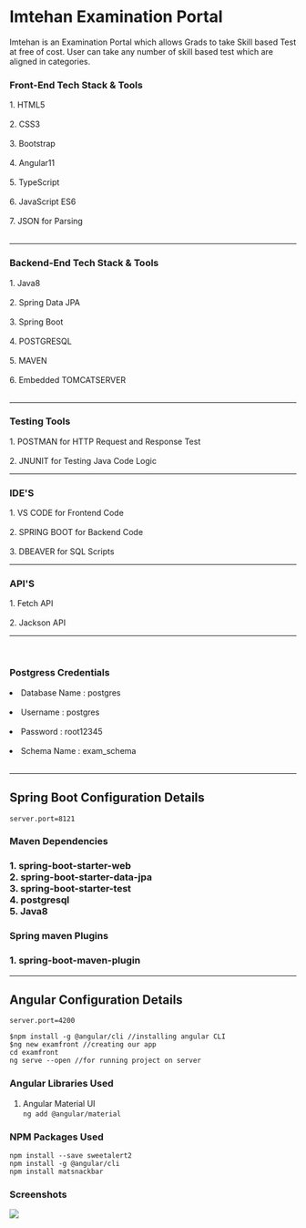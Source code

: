 # Imtehan Examination Portal
  Imtehan is an Examination Portal which allows Grads to take Skill based Test at free     of cost. User can take any number of skill based test which are aligned in categories.
<br>
<h3>Front-End Tech Stack & Tools</h3>
  1. HTML5 <br><br>
  2. CSS3 <br><br>
  3. Bootstrap<br><br>
  4. Angular11<br><br>
  5. TypeScript<br><br>
  6. JavaScript ES6<br><br>
  7. JSON for Parsing<br><br>
  <hr>
  <h3>Backend-End Tech Stack & Tools</h3>
  1. Java8 <br><br>
  2. Spring Data JPA<br><br>
  3. Spring Boot <br><br>
  4. POSTGRESQL<br><br>
  5. MAVEN<br><br>
  6. Embedded TOMCATSERVER<br><br>
  <hr>
  <h3>Testing Tools</h3>
  1. POSTMAN for HTTP Request and Response Test<br><br>
  2. JNUNIT for Testing Java Code Logic
    <br<br><hr>
  <h3>IDE'S</h3>
  1. VS CODE for Frontend Code<br><br>
  2. SPRING BOOT for Backend Code<br><br>
  3. DBEAVER for SQL Scripts<br>
  <br<br><hr>
  <h3>API'S</h3>
   1. Fetch API<br><br>
   2. Jackson API<hr>
 <br>
  <h3>Postgress Credentials</h3>
  <li>Database Name : postgres</li><br>
  <li>Username : postgres</li><br>
  <li>Password : root12345</li><br>
  <li>Schema Name : exam_schema</li><br>
<hr>

## Spring Boot Configuration Details
``server.port=8121``
<h3>Maven Dependencies<h3>
1. spring-boot-starter-web<br>
2. spring-boot-starter-data-jpa<br>
3. spring-boot-starter-test<br>
4. postgresql<br>
5. Java8

<h3>Spring maven Plugins<h3>
1. spring-boot-maven-plugin


<hr>

## Angular Configuration Details
```server.port=4200```
```
$npm install -g @angular/cli //installing angular CLI
$ng new examfront //creating our app
cd examfront
ng serve --open //for running project on server
```
### Angular Libraries Used
  1. Angular Material UI <br>
  ``` ng add @angular/material ```
### NPM Packages Used
   ``` npm install --save sweetalert2 ``` <br>
  ``` npm install -g @angular/cli  ``` <br>
    ``` npm install matsnackbar  ```
### Screenshots
 <img src="https://github.com/fsuleman2/revature-project2/screenshots/2.jpg">
